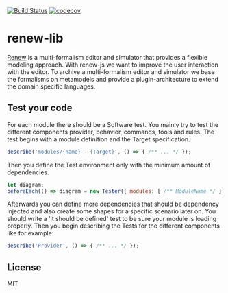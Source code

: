 [![Build Status][travis-svg]][travis]
[![codecov][codecov-svg]][codecov]

# renew-lib

[Renew][1] is a multi-formalism editor and simulator that provides a flexible 
modeling approach. With renew-js we want to improve the user interaction with 
the editor. To archive a multi-formalism editor and simulator we base the 
formalisms on metamodels and provide a plugin-architecture to extend the 
domain specific languages.

## Test your code

For each module there should be a Software test. You mainly try to test the
different components provider, behavior, commands, tools and rules. 
The test begins with a module definition and the Target
specification.
```javascript
describe('modules/{name} - {Target}', () => { /** ... */ });
```
Then you define the Test environment only with the minimum amount of 
dependencies.
```javascript
let diagram;
beforeEach(() => diagram = new Tester({ modules: [ /** ModuleName */ ] }));
```
Afterwards you can define more dependencies that should be dependency injected
and also create some shapes for a specific scenario later on. You should write
a 'it should be defined' test to be sure your module is loading properly. Then 
you begin describing the Tests for the different components like for example:
```javascript
describe('Provider', () => { /** ... */ });
```  

## License 
MIT

[1]: http://www.renew.de/
[travis]: https://travis-ci.org/renew-js/renew-lib
[travis-svg]: https://travis-ci.org/renew-js/renew-lib.svg?branch=master
[codecov]: https://codecov.io/gh/renew-js/renew-lib
[codecov-svg]: https://codecov.io/gh/renew-js/renew-lib/branch/master/graph/badge.svg
